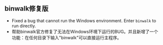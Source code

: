 ## binwalk修复版

- Fixed a bug that cannot run the Windows environment. Enter ```binwalk``` to run directly.
- 帮助binwalk官方修复了无法在Windows环境下运行的BUG。并且新增了一个功能：在任何目录下输入"binwalk"可以直接运行主程序。
